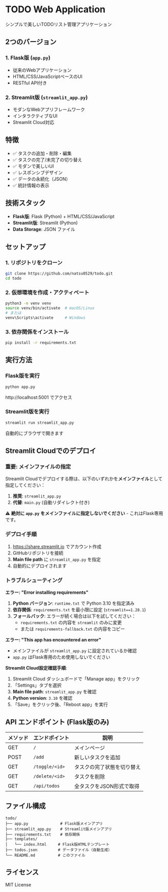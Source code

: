 # TODO Web Application

シンプルで美しいTODOリスト管理アプリケーション

## 2つのバージョン

### 1. Flask版 (`app.py`)
- 従来のWebアプリケーション
- HTML/CSS/JavaScriptベースのUI
- RESTful API付き

### 2. Streamlit版 (`streamlit_app.py`)  
- モダンなWebアプリフレームワーク
- インタラクティブなUI
- Streamlit Cloud対応

## 特徴

- ✅ タスクの追加・削除・編集
- ✅ タスクの完了/未完了の切り替え
- ✅ モダンで美しいUI
- ✅ レスポンシブデザイン
- ✅ データの永続化（JSON）
- ✅ 統計情報の表示

## 技術スタック

- **Flask版**: Flask (Python) + HTML/CSS/JavaScript
- **Streamlit版**: Streamlit (Python)
- **Data Storage**: JSON ファイル

## セットアップ

### 1. リポジトリをクローン

```bash
git clone https://github.com/natsu0529/todo.git
cd todo
```

### 2. 仮想環境を作成・アクティベート

```bash
python3 -m venv venv
source venv/bin/activate  # macOS/Linux
# または
venv\Scripts\activate     # Windows
```

### 3. 依存関係をインストール

```bash
pip install -r requirements.txt
```

## 実行方法

### Flask版を実行

```bash
python app.py
```

http://localhost:5001 でアクセス

### Streamlit版を実行

```bash
streamlit run streamlit_app.py
```

自動的にブラウザで開きます

## Streamlit Cloudでのデプロイ

### 重要: メインファイルの指定

Streamlit Cloudでデプロイする際は、以下のいずれかを**メインファイル**として指定してください：

1. **推奨**: `streamlit_app.py` 
2. **代替**: `main.py` (自動リダイレクト付き)

⚠️ **絶対に `app.py` をメインファイルに指定しないでください** - これはFlask専用です。

### デプロイ手順

1. https://share.streamlit.io でアカウント作成
2. GitHubリポジトリを接続
3. **Main file path** に `streamlit_app.py` を指定
4. 自動的にデプロイされます

### トラブルシューティング

**エラー: "Error installing requirements"**

1. **Python バージョン**: `runtime.txt` で Python 3.10 を指定済み
2. **依存関係**: `requirements.txt` を最小限に設定 (`streamlit==1.28.1`)
3. **フォールバック**: エラーが続く場合は以下を試してください：
   - `requirements.txt` の内容を `streamlit` のみに変更
   - または `requirements-fallback.txt` の内容をコピー

**エラー: "This app has encountered an error"**
- メインファイルが `streamlit_app.py` に設定されているか確認
- `app.py` はFlask専用のため使用しないでください

**Streamlit Cloud設定確認手順**:
1. Streamlit Cloud ダッシュボードで「Manage app」をクリック
2. 「Settings」タブを選択
3. **Main file path**: `streamlit_app.py` を確認
4. **Python version**: `3.10` を確認
5. 「Save」をクリック後、「Reboot app」を実行

## API エンドポイント (Flask版のみ)

| メソッド | エンドポイント | 説明 |
|---------|------------|------|
| GET | `/` | メインページ |
| POST | `/add` | 新しいタスクを追加 |
| GET | `/toggle/<id>` | タスクの完了状態を切り替え |
| GET | `/delete/<id>` | タスクを削除 |
| GET | `/api/todos` | 全タスクをJSON形式で取得 |

## ファイル構成

```
todo/
├── app.py              # Flask版メインアプリ
├── streamlit_app.py    # Streamlit版メインアプリ
├── requirements.txt    # 依存関係
├── templates/
│   └── index.html     # Flask版HTMLテンプレート
├── todos.json         # データファイル（自動生成）
└── README.md          # このファイル
```

## ライセンス

MIT License
